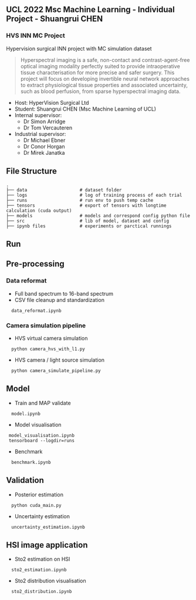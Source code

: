 ## UCL 2022 Msc Machine Learning - Individual Project - Shuangrui CHEN
### HVS INN MC Project
Hypervision surgical INN project with MC simulation dataset

> Hyperspectral imaging is a safe, non-contact and contrast-agent-free optical imaging modality perfectly suited to provide intraoperative tissue characterisation for more precise and safer surgery. This project will focus on developing invertible neural network approaches to extract physiological tissue properties and associated uncertainty, such as blood perfusion, from sparse hyperspectral imaging data.

- Host: HyperVision Surgical Ltd
- Student: Shuangrui CHEN (Msc Machine Learning of UCL)
- Internal supervisor: 
  - Dr Simon Arridge
  - Dr Tom Vercauteren
- Industrial supervisor:
  - Dr Michael Ebner
  - Dr Conor Horgan
  - Dr Mirek Janatka

## File Structure
```
.
├── data                    # dataset folder
├── logs                    # log of training process of each trial
├── runs                    # run env to push temp cache
├── tensors                 # export of tensors with longtime calculation (cuda output)
├── models                  # models and correspond config python file
├── src                     # lib of model, dataset and config
├── ipynb files             # experiments or parctical runnings
```

## Run
## Pre-processing
### Data reformat
- Full band spectrum to 16-band spectrum
- CSV file cleanup and standardization

```
  data_reformat.ipynb
```

### Camera simulation pipeline
- HVS virtual camera simulation
```
  python camera_hvs_with_l1.py
```

- HVS camera / light source simulation
```
  python camera_simulate_pipeline.py
```

## Model
- Train and MAP validate

```
  model.ipynb
```

- Model visualisation
```
 model_visualisation.ipynb
 tensorboard --logdir=runs
```

- Benchmark
```
  benchmark.ipynb
```

## Validation
- Posterior estimation
```
  python cuda_main.py
```

- Uncertainty estimation
```
  uncertainty_estimation.ipynb
```

## HSI image application
- Sto2 estimation on HSI
```
  sto2_estimation.ipynb
```

- Sto2 distribution visualisation
```
  sto2_distribution.ipynb
```

